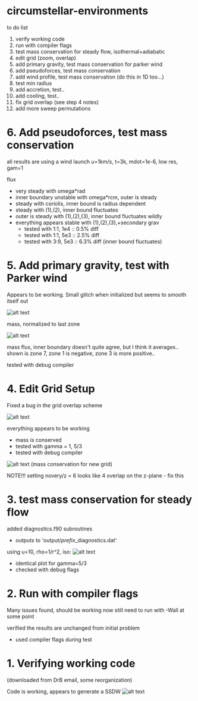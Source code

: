 # circumstellar-environments


to do list

1.  verify working code
2.  run with compiler flags
3.  test mass conservation for steady flow, isothermal+adiabatic
4.  edit grid (zoom, overlap)
5.  add primary gravity, test mass conservation for parker wind
6.  add pseudoforces, test mass conservation
7.  add wind profile, test mass conservation (do this in 1D too...)
8.  test min radius
9.  add accretion, test..
10. add cooling, test..
11. fix grid overlap (see step 4 notes)
12. add more sweep permutations


# 6. Add pseudoforces, test mass conservation

all results are using a wind launch u=1km/s, t=3k, mdot=1e-6, low res, gam=1

flux
- very steady with omega*rad
- inner boundary unstable with omega*rcm, outer is steady
- steady with coriolis, inner bound is radius dependent
- steady with (1),(2), inner bound fluctuates
- outer is steady with (1),(2),(3), inner bound fluctuates wildly
- everything appears stable with (1),(2),(3),+secondary grav
  - tested with 1:1, 1e4 :: 0.5% diff
  - tested with 1:1, 5e3 :: 2.5% diff
  - tested with 3:9, 5e3 :: 6.3% diff (inner bound fluctuates)


# 5. Add primary gravity, test with Parker wind

Appears to be working. Small glitch when initialized but seems to smooth itself out

![alt text](http://astro.physics.ncsu.edu/~cekolb/research/circumstellar-environments/img/step5_mass.png)

mass, normalized to last zone

![alt text](http://astro.physics.ncsu.edu/~cekolb/research/circumstellar-environments/img/step5_flux.png)

mass flux, inner boundary doesn't quite agree, but I think it averages.. shown is zone 7, zone 1 is negative, zone 3 is more positive..

tested with debug compiler


# 4. Edit Grid Setup

Fixed a bug in the grid overlap scheme

![alt text](http://astro.physics.ncsu.edu/~cekolb/research/circumstellar-environments/img/overlap.png)

everything appears to be working
 - mass is conserved
 - tested with gamma = 1, 5/3
 - tested with debug compiler

![alt text](http://astro.physics.ncsu.edu/~cekolb/research/circumstellar-environments/img/mass_conservation2.png)
(mass conservation for new grid)

 NOTE!!! setting novery/z = 6 looks like 4 overlap on the z-plane - fix this


# 3. test mass conservation for steady flow

added diagnostics.f90 subroutines
 - outputs to 'output/*prefix*_diagnostics.dat'

using u=10, rho=1/r^2, iso:
![alt text](http://astro.physics.ncsu.edu/~cekolb/research/circumstellar-environments/img/mass_conservation1.png)

 - identical plot for gamma=5/3
 - checked with debug flags


# 2. Run with compiler flags

Many issues found, should be working now
still need to run with -Wall at some point

verified the results are unchanged from initial problem
 - used compiler flags during test


# 1. Verifying working code 
(downloaded from DrB email, some reorganization)

Code is working, appears to generate a SSDW
![alt text](http://astro.physics.ncsu.edu/~cekolb/research/circumstellar-environments/img/initial.png)